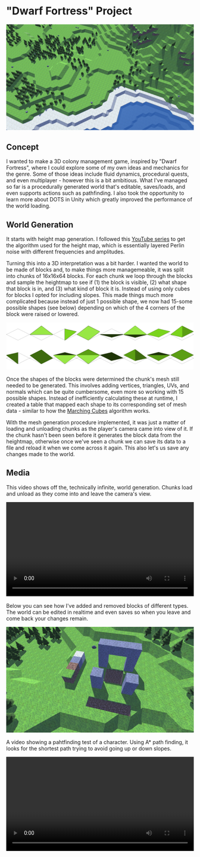 # "Dwarf Fortress" Project

<img src="images/df_game/clip1.png"/>

## Concept
I wanted to make a 3D colony management game, inspired by "Dwarf Fortress", where I could explore some of my own ideas and mechanics for the genre. Some of those ideas include fluid dynamics, procedural quests, and even multiplayer - however this is a bit ambitious. What I've managed so far is a procedurally generated world that's editable, saves/loads, and even supports actions such as pathfinding. I also took the opportunity to learn more about DOTS in Unity which greatly improved the performance of the world loading.

## World Generation

It starts with height map generation. I followed this [YouTube series](https://youtube.com/playlist?list=PLFt_AvWsXl0eBW2EiBtl_sxmDtSgZBxB3) to get the algorithm used for the height map, which is essentially layered Perlin noise with different frequencies and amplitudes. 

Turning this into a 3D interpretation was a bit harder. I wanted the world to be made of blocks and, to make things more managemeable, it was split into chunks of 16x16x64 blocks. For each chunk we loop through the blocks and sample the heightmap to see if (1) the block is visible, (2) what shape that block is in, and (3) what kind of block it is. Instead of using only cubes for blocks I opted for including slopes. This made things much more complicated because instead of just 1 possible shape, we now had 15-some possible shapes (see below) depending on which of the 4 corners of the block were raised or lowered.

<img src="images/df_game/slopes.png"/>

Once the shapes of the blocks were determined the chunk's mesh still needed to be generated. This involves adding vertices, triangles, UVs, and normals which can be quite cumbersome, even more so working with 15 possible shapes. Instead of inefficiently calculating these at runtime, I created a table that mapped each shape to its corresponding set of mesh data - similar to how the [Marching Cubes](https://en.wikipedia.org/wiki/Marching_cubes) algorithm works.

With the mesh generation procedure implemented, it was just a matter of loading and unloading chunks as the player's camera came into view of it. If the chunk hasn't been seen before it generates the block data from the heightmap, otherwise once we've seen a chunk we can save its data to a file and reload it when we come across it again. This also let's us save any changes made to the world.

## Media

This video shows off the, technically infinite, world generation. Chunks load and unload as they come into and leave the camera's view.

<p>
	<video controls="true" allowfullscreen="true" width="100%" height="auto">
		<source src="images/df_game/world.mp4" type="video/mp4">
	</video>
</p>

Below you can see how I've added and removed blocks of different types. The world can be edited in realtime and even saves so when you leave and come back your changes remain.

<img src="images/df_game/clip2.png"/>

A video showing a pahtfinding test of a character. Using A* path finding, it looks for the shortest path trying to avoid going up or down slopes.

<p>
	<video controls="true" allowfullscreen="true" width="100%" height="auto">
		<source src="images/df_game/pathfinding.webm" type="video/webm">
	</video>
</p>